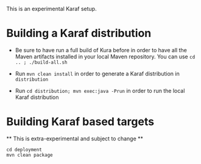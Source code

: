 This is an experimental Karaf setup.

# Building a Karaf distribution

* Be sure to have run a full build of Kura before in order to have
  all the Maven artifacts installed in your local Maven repository.
  You can use `cd .. ; ./build-all.sh`
  
* Run `mvn clean install` in order to generate a Karaf distribution in `distribution`

* Run `cd distribution; mvn exec:java -Prun` in order to run the local Karaf distribution

# Building Karaf based targets

** This is extra-experimental and subject to change **


    cd deployment
    mvn clean package

